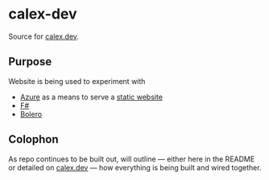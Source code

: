 # calex-dev

Source for [calex.dev](https://calex.dev).


## Purpose

Website is being used to experiment with
- [Azure](https://azure.microsoft.com/) as a means to serve a [static website](https://docs.microsoft.com/en-us/azure/storage/blobs/storage-blob-static-website)
- [F#](https://fsharp.org)
- [Bolero](https://fsbolero.io)

## Colophon

As repo continues to be built out, will outline &mdash; either here in the README or detailed on [calex.dev](https://calex.dev) &mdash; how everything is being built and wired together.

